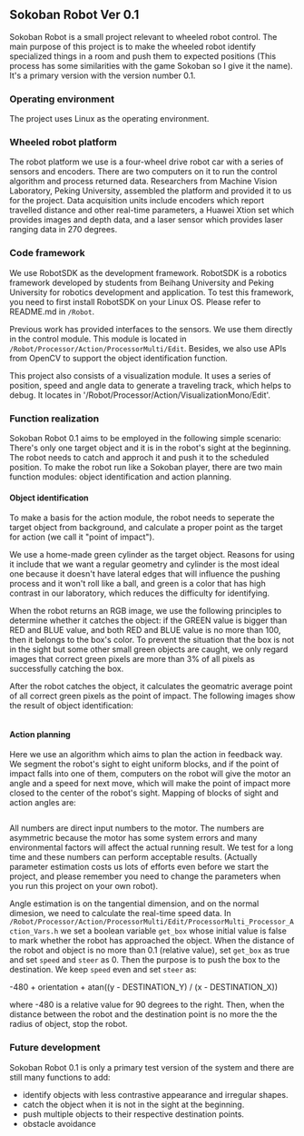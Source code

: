 Sokoban Robot Ver 0.1
----
Sokoban Robot is a small project relevant to wheeled robot control. The main purpose of this project is to make the wheeled robot identify specialized things in a room and push them to expected positions (This process has some similarities with the game Sokoban so I give it the name). It's a primary version with the version number 0.1. 

### Operating environment

The project uses Linux as the operating environment.

### Wheeled robot platform

The robot platform we use is a four-wheel drive robot car with a series of sensors and encoders. There are two computers on it to run the control algorithm and process returned data. Researchers from Machine Vision Laboratory, Peking University, assembled the platform and provided it to us for the project. Data acquisition units include encoders which report travelled distance and other real-time parameters, a Huawei Xtion set which provides images and depth data, and a laser sensor which provides laser ranging data in 270 degrees.

### Code framework

We use RobotSDK as the development framework. RobotSDK is a robotics framework developed by students from Beihang University and Peking University for robotics development and application. To test this framework, you need to first install RobotSDK on your Linux OS. Please refer to README.md in `/Robot`.

Previous work has provided interfaces to the sensors. We use them directly in the control module. This module is located in `/Robot/Processor/Action/ProcessorMulti/Edit`. Besides, we also use APIs from OpenCV to support the object identification function.

This project also consists of a visualization module. It uses a series of position, speed and angle data to generate a traveling track, which helps to debug. It locates in '/Robot/Processor/Action/VisualizationMono/Edit'.

### Function realization

Sokoban Robot 0.1 aims to be employed in the following simple scenario: There's only one target object and it is in the robot's sight at the beginning. The robot needs to catch and approch it and push it to the scheduled position. To make the robot run like a Sokoban player, there are two main function modules: object identification and action planning.

#### Object identification

To make a basis for the action module, the robot needs to seperate the target object from background, and calculate a proper point as the target for action (we call it "point of impact").

We use a home-made green cylinder as the target object. Reasons for using it include that we want a regular geometry and cylinder is the most ideal one because it doesn't have lateral edges that will influence the pushing process and it won't roll like a ball, and green is a color that has high contrast in our laboratory, which reduces the difficulty for identifying.

When the robot returns an RGB image, we use the following principles to determine whether it catches the object: if the GREEN value is bigger than RED and BLUE value, and both RED and BLUE value is no more than 100, then it belongs to the box's color. To prevent the situation that the box is not in the sight but some other small green objects are caught, we only regard images that correct green pixels are more than 3% of all pixels as successfully catching the box.

After the robot catches the object, it calculates the geomatric average point of all correct green pixels as the point of impact. The following images show the result of object identification:

![]()

#### Action planning

Here we use an algorithm which aims to plan the action in feedback way. We segment the robot's sight to eight uniform blocks, and if the point of impact falls into one of them, computers on the robot will give the motor an angle and a speed for next move, which will make the point of impact more closed to the center of the robot's sight. Mapping of blocks of sight and action angles are:

![]()

All numbers are direct input numbers to the motor. The numbers are asymmetric because the motor has some system errors and many environmental factors will affect the actual running result. We test for a long time and these numbers can perform acceptable results. (Actually parameter estimation costs us lots of efforts even before we start the project, and please remember you need to change the parameters when you run this project on your own robot).

Angle estimation is on the tangential dimension, and on the normal dimesion, we need to calculate the real-time speed data. In `/Robot/Processor/Action/ProcessorMulti/Edit/ProcessorMulti_Processor_Action_Vars.h` we set a boolean variable `get_box` whose initial value is false to mark whether the robot has approached the object. When the distance of the robot and object is no more than 0.1 (relative value), set `get_box` as true and set `speed` and `steer` as 0. Then the purpose is to push the box to the destination. We keep `speed` even and set `steer` as:

-480 + orientation + atan((y - DESTINATION_Y) / (x - DESTINATION_X))

where -480 is a relative value for 90 degrees to the right. Then, when the distance between the robot and the destination point is no more the the radius of object, stop the robot.

### Future development

Sokoban Robot 0.1 is only a primary test version of the system and there are still many functions to add:

+ identify objects with less contrastive appearance and irregular shapes.
+ catch the object when it is not in the sight at the beginning.
+ push multiple objects to their respective destination points.
+ obstacle avoidance
